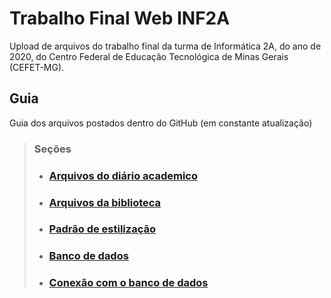 # Trabalho Final Web INF2A 
Upload de arquivos do trabalho final da turma de Informática 2A, do ano de 2020, do Centro Federal de Educação Tecnológica de Minas Gerais (CEFET-MG).

## Guia
 Guia dos arquivos postados dentro do GitHub (em constante atualização)
 
> ###  Seções
>  - ### [Arquivos do diário academico](https://github.com/IzabelaAAndrade/TrabalhoFinalWebINF2A/tree/main/diario_academico)
>  - ### [Arquivos da biblioteca](https://github.com/IzabelaAAndrade/TrabalhoFinalWebINF2A/tree/main/biblioteca) 
>  - ### [Padrão de estilização](https://github.com/IzabelaAAndrade/TrabalhoFinalWebINF2A/tree/main/padrao_estilizacao) 
>  - ### [Banco de dados](https://github.com/IzabelaAAndrade/TrabalhoFinalWebINF2A/tree/main/Bancos_de_Dados)
>  - ### [Conexão com o banco de dados](https://github.com/IzabelaAAndrade/TrabalhoFinalWebINF2A/tree/main/DB_init)
